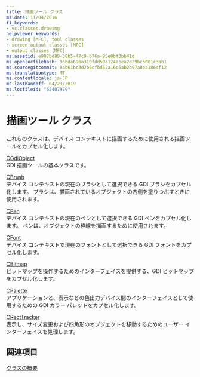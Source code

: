 ```yaml
---
title: 描画ツール クラス
ms.date: 11/04/2016
f1_keywords:
- vc.classes.drawing
helpviewer_keywords:
- drawing [MFC], tool classes
- screen output classes [MFC]
- output classes [MFC]
ms.assetid: e907bd89-38b5-47c9-b76a-95e0bf3bb41d
ms.openlocfilehash: 96bda696a310fdd59a124abea2d29bc5001c3ab1
ms.sourcegitcommit: 0ab61bc3d2b6cfbd52a16c6ab2b97a8ea1864f12
ms.translationtype: MT
ms.contentlocale: ja-JP
ms.lasthandoff: 04/23/2019
ms.locfileid: "62407979"
---
```

# <a name="drawing-tool-classes"></a>描画ツール クラス

これらのクラスは、デバイス コンテキストに描画するために使用される描画ツールをカプセル化します。

[CGdiObject](../mfc/reference/cgdiobject-class.md)<br/>
GDI 描画ツールの基本クラスです。

[CBrush](../mfc/reference/cbrush-class.md)<br/>
デバイス コンテキストの現在のブラシとして選択できる GDI ブラシをカプセル化します。 ブラシは、描画されているオブジェクトの内側を塗りつぶすときに使用されます。

[CPen](../mfc/reference/cpen-class.md)<br/>
デバイス コンテキストの現在のペンとして選択できる GDI ペンをカプセル化します。 ペンは、オブジェクトの枠線を描画するために使用されます。

[CFont](../mfc/reference/cfont-class.md)<br/>
デバイス コンテキストで現在のフォントとして選択できる GDI フォントをカプセル化します。

[CBitmap](../mfc/reference/cbitmap-class.md)<br/>
ビットマップを操作するためのインターフェイスを提供する、GDI ビットマップをカプセル化します。

[CPalette](../mfc/reference/cpalette-class.md)<br/>
アプリケーションと、表示などの色出力デバイス間のインターフェイスとして使用するための GDI カラー パレットをカプセル化します。

[CRectTracker](../mfc/reference/crecttracker-class.md)<br/>
表示し、サイズ変更および四角形のオブジェクトを移動するためのユーザー インターフェイスを処理します。

## <a name="see-also"></a>関連項目

[クラスの概要](../mfc/class-library-overview.md)
